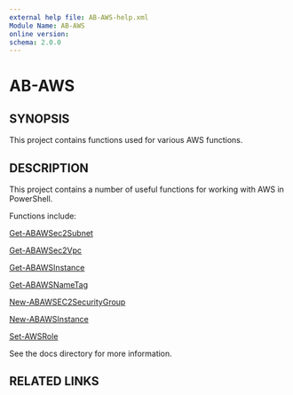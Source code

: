 ```yaml
---
external help file: AB-AWS-help.xml
Module Name: AB-AWS
online version:
schema: 2.0.0
---
```


# AB-AWS

## SYNOPSIS
This project contains functions used for various AWS functions.


## DESCRIPTION
This project contains a number of useful functions for working with AWS in PowerShell.

Functions include:

[Get-ABAWSec2Subnet](.\docs\Get-ABAWSec2Subnet.md)

[Get-ABAWSec2Vpc](.\docs\Get-ABAWSec2vpc.md)

[Get-ABAWSInstance](.\docs\Get-ABAWSInstance.md)

[Get-ABAWSNameTag](.\docs\Get-ABAWSNameTag.md)

[New-ABAWSEC2SecurityGroup](.\docs\New-ABAWSEC2SecurityGroup.md)

[New-ABAWSInstance](.\docs\New-ABAWSInstance.md)

[Set-AWSRole](.\docs\Set-AWSRole.md)


See the docs directory for more information.

## RELATED LINKS
